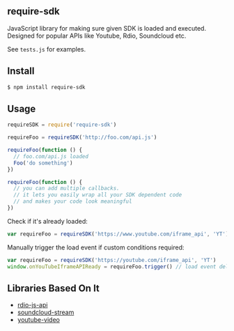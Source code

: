 ## require-sdk

JavaScript library for making sure given SDK is loaded and executed. Designed for popular APIs like Youtube, Rdio, Soundcloud etc.

See `tests.js` for examples.

## Install

```bash
$ npm install require-sdk
```

## Usage

```js
requireSDK = require('require-sdk')

requireFoo = requireSDK('http://foo.com/api.js')

requireFoo(function () {
  // foo.com/api.js loaded
  Foo('do something')
})

requireFoo(function () {
  // you can add multiple callbacks.
  // it lets you easily wrap all your SDK dependent code
  // and makes your code look meaningful
})
```

Check if it's already loaded:

```js
var requireFoo = requireSDK('https://www.youtube.com/iframe_api', 'YT') // Doesn't attempt to load if window.YT is defined
```

Manually trigger the load event if custom conditions required:

```js
var requireFoo = requireSDK('https://youtube.com/iframe_api', 'YT')
window.onYouTubeIframeAPIReady = requireFoo.trigger() // load event delays until onYouTubeIframeAPIReady is called
```

## Libraries Based On It

* [rdio-js-api](http://github.com/azer/rdio-js-api)
* [soundcloud-stream](http://github.com/azer/soundcloud-stream)
* [youtube-video](http://github.com/azer/youtube-video)
